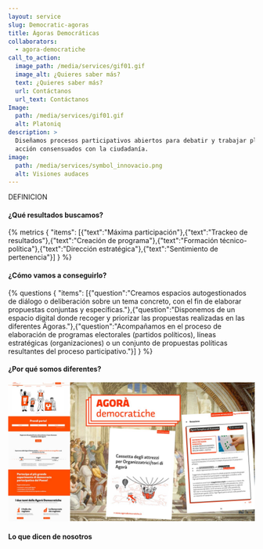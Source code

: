 ```yaml
---
layout: service
slug: Democratic-agoras
title: Ágoras Democráticas
collaborators:
  - agora-democratiche
call_to_action:
  image_path: /media/services/gif01.gif
  image_alt: ¿Quieres saber más?
  text: ¿Quieres saber más?
  url: Contáctanos
  url_text: Contáctanos
Image:
  path: /media/services/gif01.gif
  alt: Platoniq
description: >
  Diseñamos procesos participativos abiertos para debatir y trabajar planes de
  acción consensuados con la ciudadanía.
image:
  path: /media/services/symbol_innovacio.png
  alt: Visiones audaces
---
```

DEFINICION

#### ¿Qué resultados buscamos?

{% metrics { "items": [{"text":"Máxima participación"},{"text":"Trackeo de resultados"},{"text":"Creación de programa"},{"text":"Formación técnico-política"},{"text":"Dirección estratégica"},{"text":"Sentimiento de pertenencia"}] } %}

#### ¿Cómo vamos a conseguirlo?

{% questions { "items": [{"question":"Creamos espacios autogestionados de diálogo o deliberación sobre un tema concreto, con el fin de elaborar propuestas conjuntas y específicas."},{"question":"Disponemos de un espacio digital donde recoger y priorizar las propuestas realizadas en las diferentes Ágoras."},{"question":"Acompañamos en el proceso de elaboración de programas electorales (partidos políticos), líneas estratégicas (organizaciones) o un conjunto de propuestas políticas resultantes del proceso participativo."}] } %}

#### ¿Por qué somos diferentes?

![Agorà Democratiche](/media/photo_2024-07-31_15-48-25.jpg "Agorà Democratiche")

#### Lo que dicen de nosotros
